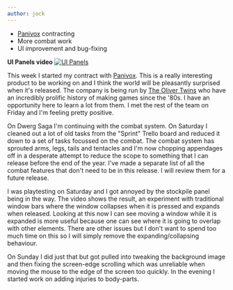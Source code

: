 ```yaml
---
author: jock
---
```

* [Panivox](https://www.panivox.com/) contracting
* More combat work
* UI improvement and bug-fixing


**UI Panels video**
[![UI Panels](http://img.youtube.com/vi/JwL5cPe3Ceg/0.jpg)](https://youtu.be/JwL5cPe3Ceg)

This week I started my contract with [Panivox](https://www.panivox.com/). This is a really interesting product to be working on and I think the world will be pleasantly surprised when it's released. The company is being run by [The Oliver Twins](https://www.olivertwins.com/) who have an incredibly prolific history of making games since the '80s. I have an opportunity here to learn a lot from them. I met the rest of the team on Friday and I'm feeling pretty positive.

On Dwerg Saga I'm continuing with the combat system. On Saturday I cleaned out a lot of old tasks from the "Sprint" Trello board and reduced it down to a set of tasks focussed on the combat. The combat system has sprouted arms, legs, tails and tentacles and I'm now chopping appendages off in a desperate attempt to reduce the scope to something that I can release before the end of the year. I've made a separate list of all the combat features that don't need to be in this release. I will review them for a future release.

I was playtesting on Saturday and I got annoyed by the stockpile panel being in the way. The video shows the result, an experiment with traditional window bars where the window collapses when it is pressed and expands when released. Looking at this now I can see moving a window while it is expanded is more useful because one can see where it is going to overlap with other elements. There are other issues but I don't want to spend too much time on this so I will simply remove the expanding/collapsing behaviour.

On Sunday I did just that but got pulled into tweaking the background image and then fixing the screen-edge scrolling which was unreliable when moving the mouse to the edge of the screen too quickly. In the evening I started work on adding injuries to body-parts.
